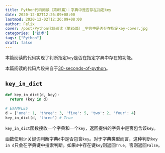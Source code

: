 ```yaml
---
title: Python代码阅读（第85篇）：字典中是否存在指定key
date: 2020-12-02T12:26:09+08:00
lastmod: 2020-12-02T12:26:09+08:00
author: Felix
cover: /post/Python代码阅读（第85篇）_字典中是否存在指定key-cover.jpg
categories: ["技术"]
tags: ["Python"]
draft: false
---
```


本篇阅读的代码实现了判断指定`key`是否在指定字典中存在的功能。

本篇阅读的代码片段来自于[30-seconds-of-python](https://github.com/30-seconds/30-seconds-of-python)。

<!--more-->

## `key_in_dict`

```py
def key_in_dict(d, key):
  return (key in d)

# EXAMPLES
d = {'one': 1, 'three': 3, 'five': 5, 'two': 2, 'four': 4}
key_in_dict(d, 'three') # True
```

`key_in_dict`函数接收一个字典和一个`key`，返回提供的字典中是否包含该`key`。

函数使用`in`关键词判断字典`d`中是否包含`key`。对于字典类型而言，这种判断`key in d`只会在字典键中搜索判断。如果`d`中存在键`key`则返回`True`，否则返回`False`。